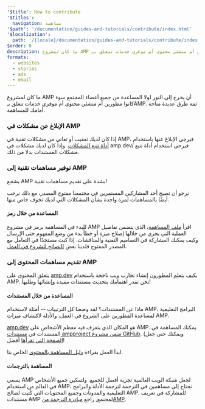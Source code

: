 ```yaml
---
'$title': How to contribute
'$titles':
  navigation: مساهمة
'$path': '/documentation/guides-and-tutorials/contribute/index.html'
'$localization':
  path: '/{locale}/documentation/guides-and-tutorials/contribute/index.html'
$order: 0
description: ما كان لمشروع AMP أن يخرج إلى النور لولا المساعدة من جميع أعضاء المجتمع سوء كانوا مطورين أم منشئي محتوى أم موفري خدمات تتعلق بـAMP.
formats:
  - websites
  - stories
  - ads
  - email
---
```


ما كان لمشروع AMP أن يخرج إلى النور لولا المساعدة من جميع أعضاء المجتمع سوء كانوا مطورين أم منشئي محتوى أم موفري خدمات تتعلق بـAMP. ثمة طرق عديدة متاحة أمامك للمساهمة.

### الإبلاغ عن مشكلات في AMP

إذا كان لديك تعقيب أو تعاني من مشكلات تقنية في AMP، فيرجى الإبلاغ عنها باستخدام [أداة تتبع المشكلات](https://github.com/ampproject/docs/issues). وإذا كان لديك مشكلات في <a>amp.dev</a>/ فيرجى استخدام <a>أداة تتبع مشكلات المستندات</a> بدلا من ذلك.

### توفير مساهمات تقنية إلى AMP

يشجع AMP بشدة على تقديم مساهمات تقنية!

نرجو أن تصبح أحد المشاركين المستمرين في مجتمعنا مفتوح المصدر، مع ذلك نرحب أيضًا بالمساهمات لمرة واحدة بشأن المشكلات التي لديك تخوف خاص منها.

#### المساعدة من خلال رمز

للبدء في المساهمة برمز في مشروع AMP اقرأ [ملف المساهمة](https://github.com/ampproject/amphtml/blob/master/CONTRIBUTING.md)، الذي يتضمن تفاصيل العملية التي يجري من خلالها إصلاح ميزة أو خطأ بدء من وضع المفهوم حتى الإرسال وكيف يمكنك المشاركة في التصاميم التقنية والمناقشات. إذا كنت مستجدًا في التعامل مع المصدر المفتوح فلدينا بعض [النصائح للشروع في العمل](https://github.com/ampproject/amphtml/blob/master/CONTRIBUTING.md#contributing-code).

### تقديم مساهمات المحتوى إلى AMP

يتعلق المحتوى على [amp.dev](https://amp.dev) بكيف يتعلم المطورون إنشاء تجارب ويب ناجحة باستخدام AMP. نحن نقدر اهتمامك بتحديث مستندات مفيدة وإنشائها وطلبها!

#### المساعدة من خلال المستندات

ماذا عن المستندات؟ لقد وضعنا كل الترتيبات -- أمثلة لاستخدام AMP، البرامج التعليمية لمساعدة المطورين على الشروع في العمل، والأدلة لاكتشاف ميزات AMP.

[amp.dev](https://amp.dev) هو المكان الذي يتعرف فيه معظم الأشخاص على AMP. يمكنك المساهمة في المستندات في [مستندات ampproject ضمن مشروع GitHub](https://github.com/ampproject/docs). (ويمكنك حتى جعل [الصفحة التي تقرأها](https://github.com/ampproject/docs/blob/master/content/docs/contribute/contribute.md) أفضل!

ابدأ العمل بقراءة [دليل المساهمة بالمحتوى](contribute-documentation/index.md?format=websites) الخاص بنا.

#### المساهمة بالترجمات

يسعى AMP لجعل شبكة الويب العالمية تجربة أفضل للجميع. ولتمكين جميع الأشخاص في العالم من استخدام AMP، نحتاج إلى مساهمين في الترجمة لترجمة الأدلة والبرامج التعليمية والمدونات وجميع المحتويات التي كُتبت لصالح AMP. للمشاركة في تعريف مستندات AMP لمجتمع, راجع [مبادرة الترجمة منAMP](https://github.com/ampproject/docs/blob/master/TRANSLATIONS.md).
